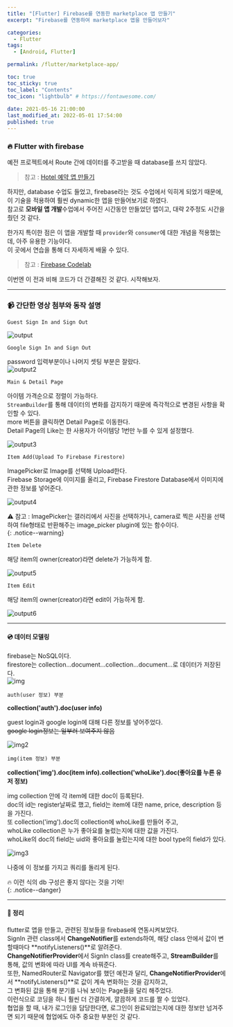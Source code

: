 ```yaml
---
title: "[Flutter] Firebase를 연동한 marketplace 앱 만들기"
excerpt: "Firebase를 연동하여 marketplace 앱을 만들어보자"

categories:
  - Flutter
tags:
  - [Android, Flutter]

permalink: /flutter/marketplace-app/

toc: true
toc_sticky: true
toc_label: "Contents"
toc_icon: "lightbulb" # https://fontawesome.com/
 
date: 2021-05-16 21:00:00
last_modified_at: 2022-05-01 17:54:00
published: true
---
```


### 🔥 Flutter with firebase

예전 프로젝트에서 Route 간에 데이터를 주고받을 때 database를 쓰지 않았다.  
> 참고 : [Hotel 예약 앱 만들기](https://kdjun97.github.io/flutter/hotel-reservation-app/)  

하지만, database 수업도 들었고, firebase라는 것도 수업에서 익히게 되었기 때문에, 이 기술을 적용하여 훨씬 dynamic한 앱을 만들어보기로 하였다.  
참고로 **모바일 앱 개발**수업에서 주어진 시간동안 만들었던 앱이고, 대략 2주정도 시간을 줬던 것 같다.  

한가지 특이한 점은 이 앱을 개발할 때 `provider`와 `consumer`에 대한 개념을 적용했는데, 아주 유용한 기능이다.  
이 곳에서 연습을 통해 더 자세하게 배울 수 있다.  
> 참고 : [Firebase Codelab](https://firebase.google.com/codelabs/firebase-get-to-know-flutter#0)  

이번엔 이 전과 비해 코드가 더 간결해진 것 같다. 시작해보자.  

---

### 📹 간단한 영상 첨부와 동작 설명

`Guest Sign In and Sign Out`  

![output](/assets/images/post_img/marketplace-app/Guest_SignIn_Out.gif)   

`Google Sign In and Sign Out`  

password 입력부분이나 나머지 셋팅 부분은 잘랐다.  
![output2](/assets/images/post_img/marketplace-app/Google_SignIn_Out.gif)   

`Main & Detail Page`  

아이템 가격순으로 정렬이 가능하다.  
`StreamBuilder`를 통해 데이터의 변화를 감지하기 때문에 즉각적으로 변경된 사항을 확인할 수 있다.  
more 버튼을 클릭하면 Detail Page로 이동한다.  
Detail Page의 Like는 한 사용자가 아이템당 1번만 누를 수 있게 설정했다.  

![output3](/assets/images/post_img/marketplace-app/Main_Detail.gif)   

`Item Add(Upload To Firebase Firestore)`  

ImagePicker로 Image를 선택해 Upload한다.  
Firebase Storage에 이미지를 올리고, Firebase Firestore Database에서 이미지에 관한 정보를 넣어준다.  

![output4](/assets/images/post_img/marketplace-app/Add.gif)   

⚠️ 참고 : ImagePicker는 갤러리에서 사진을 선택하거나, camera로 찍은 사진을 선택하여 file형태로 반환해주는 image_picker plugin에 있는 함수이다.  
{: .notice--warning}  

`Item Delete`  

해당 item의 owner(creator)라면 delete가 가능하게 함.  

![output5](/assets/images/post_img/marketplace-app/Delete.gif)   

`Item Edit`  

해당 item의 owner(creator)라면 edit이 가능하게 함.  

![output6](/assets/images/post_img/marketplace-app/Edit.gif)   

---  

#### 💿 데이터 모델링

firebase는 NoSQL이다.  
firestore는 collection...document...collection...document...로 데이터가 저장된다.    
![img](/assets/images/post_img/marketplace-app/NoSQL.PNG)  

`auth(user 정보) 부분`  

**collection('auth').doc(user info)**  

guest login과 google login에 대해 다른 정보를 넣어주었다.  
~~google login정보는 일부러 보여주지 않음~~  

![img2](/assets/images/post_img/marketplace-app/auth.PNG)  

`img(item 정보) 부분`  

**collection('img').doc(item info).collection('whoLike').doc(좋아요를 누른 유저 정보)**  

img collection 안에 각 item에 대한 doc이 등록된다.  
doc의 id는 register날짜로 했고, field는 item에 대한 name, price, description 등을 가진다.  
또 collection('img').doc의 collection에 whoLike를 만들어 주고,  
whoLike collection은 누가 좋아요를 눌렀는지에 대한 값을 가진다.  
whoLike의 doc의 field는 uid와 좋아요를 눌렀는지에 대한 bool type의 field가 있다.  

![img3](/assets/images/post_img/marketplace-app/img.PNG)  

나중에 이 정보를 가지고 쿼리를 돌리게 된다.  

🔥 이런 식의 db 구성은 좋지 않다는 것을 기억!  
{: .notice--danger}

---

#### 🧹 정리

flutter로 앱을 만들고, 관련된 정보들을 firebase에 연동시켜보았다.  
SignIn 관련 class에서 **ChangeNotifier**를 extends하여, 해당 class 안에서 값이 변할때마다 **notifyListeners()**로 알려준다.   
**ChangeNotifierProvider**에서 SignIn class를 create해주고, **StreamBuilder**를 통해, 값의 변화에 따라 UI를 계속 바꿔준다.  
또한, NamedRouter로 Navigator를 했던 예전과 달리, **ChangeNotifierProvider**에서 **notifyListeners()**로 값이 계속 변화하는 것을 감지하고,  
그 변화된 값을 통해 분기를 나눠 보이는 Page들을 달리 해주었다.  
이런식으로 코딩을 하니 훨씬 더 간결하게, 깔끔하게 코드를 짤 수 있었다.  
협업을 할 때, 내가 로그인을 담당한다면, 로그인이 완료되었는지에 대한 정보만 넘겨주면 되기 때문에 협업에도 아주 중요한 부분인 것 같다.  